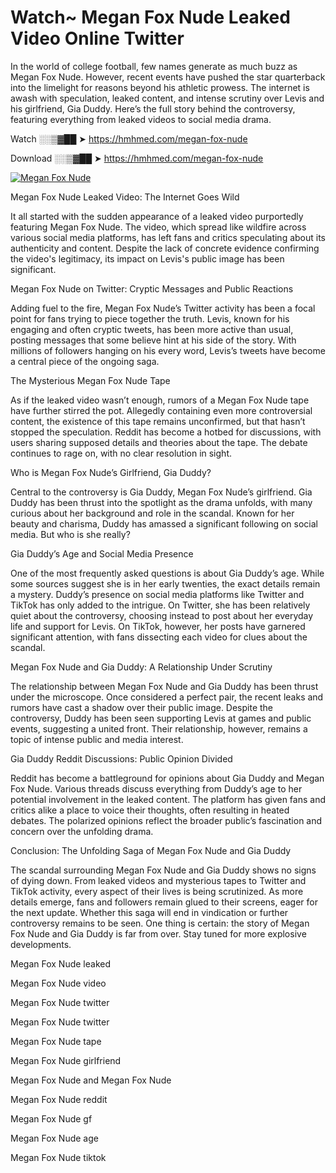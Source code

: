 # Watch~ Megan Fox Nude Leaked Video Online Twitter

In the world of college football, few names generate as much buzz as Megan Fox Nude. However, recent events have pushed the star quarterback into the limelight for reasons beyond his athletic prowess. The internet is awash with speculation, leaked content, and intense scrutiny over Levis and his girlfriend, Gia Duddy. Here’s the full story behind the controversy, featuring everything from leaked videos to social media drama.

Watch ░░▒▓██ ➤ https://hmhmed.com/megan-fox-nude

Download ░░▒▓██ ➤ https://hmhmed.com/megan-fox-nude

[![Megan Fox Nude](https://i.imgur.com/dJHk4Zq.gif)](https://hmhmed.com/megan-fox-nude)

Megan Fox Nude Leaked Video: The Internet Goes Wild

It all started with the sudden appearance of a leaked video purportedly featuring Megan Fox Nude. The video, which spread like wildfire across various social media platforms, has left fans and critics speculating about its authenticity and content. Despite the lack of concrete evidence confirming the video's legitimacy, its impact on Levis's public image has been significant.

Megan Fox Nude on Twitter: Cryptic Messages and Public Reactions

Adding fuel to the fire, Megan Fox Nude’s Twitter activity has been a focal point for fans trying to piece together the truth. Levis, known for his engaging and often cryptic tweets, has been more active than usual, posting messages that some believe hint at his side of the story. With millions of followers hanging on his every word, Levis’s tweets have become a central piece of the ongoing saga.

The Mysterious Megan Fox Nude Tape

As if the leaked video wasn’t enough, rumors of a Megan Fox Nude tape have further stirred the pot. Allegedly containing even more controversial content, the existence of this tape remains unconfirmed, but that hasn’t stopped the speculation. Reddit has become a hotbed for discussions, with users sharing supposed details and theories about the tape. The debate continues to rage on, with no clear resolution in sight.

Who is Megan Fox Nude’s Girlfriend, Gia Duddy?

Central to the controversy is Gia Duddy, Megan Fox Nude’s girlfriend. Gia Duddy has been thrust into the spotlight as the drama unfolds, with many curious about her background and role in the scandal. Known for her beauty and charisma, Duddy has amassed a significant following on social media. But who is she really?

Gia Duddy’s Age and Social Media Presence

One of the most frequently asked questions is about Gia Duddy’s age. While some sources suggest she is in her early twenties, the exact details remain a mystery. Duddy’s presence on social media platforms like Twitter and TikTok has only added to the intrigue. On Twitter, she has been relatively quiet about the controversy, choosing instead to post about her everyday life and support for Levis. On TikTok, however, her posts have garnered significant attention, with fans dissecting each video for clues about the scandal.

Megan Fox Nude and Gia Duddy: A Relationship Under Scrutiny

The relationship between Megan Fox Nude and Gia Duddy has been thrust under the microscope. Once considered a perfect pair, the recent leaks and rumors have cast a shadow over their public image. Despite the controversy, Duddy has been seen supporting Levis at games and public events, suggesting a united front. Their relationship, however, remains a topic of intense public and media interest.

Gia Duddy Reddit Discussions: Public Opinion Divided

Reddit has become a battleground for opinions about Gia Duddy and Megan Fox Nude. Various threads discuss everything from Duddy’s age to her potential involvement in the leaked content. The platform has given fans and critics alike a place to voice their thoughts, often resulting in heated debates. The polarized opinions reflect the broader public’s fascination and concern over the unfolding drama.

Conclusion: The Unfolding Saga of Megan Fox Nude and Gia Duddy

The scandal surrounding Megan Fox Nude and Gia Duddy shows no signs of dying down. From leaked videos and mysterious tapes to Twitter and TikTok activity, every aspect of their lives is being scrutinized. As more details emerge, fans and followers remain glued to their screens, eager for the next update. Whether this saga will end in vindication or further controversy remains to be seen. One thing is certain: the story of Megan Fox Nude and Gia Duddy is far from over. Stay tuned for more explosive developments.

Megan Fox Nude leaked

Megan Fox Nude video

Megan Fox Nude twitter

Megan Fox Nude twitter

Megan Fox Nude tape

Megan Fox Nude girlfriend

Megan Fox Nude and Megan Fox Nude

Megan Fox Nude reddit

Megan Fox Nude gf

Megan Fox Nude age

Megan Fox Nude tiktok